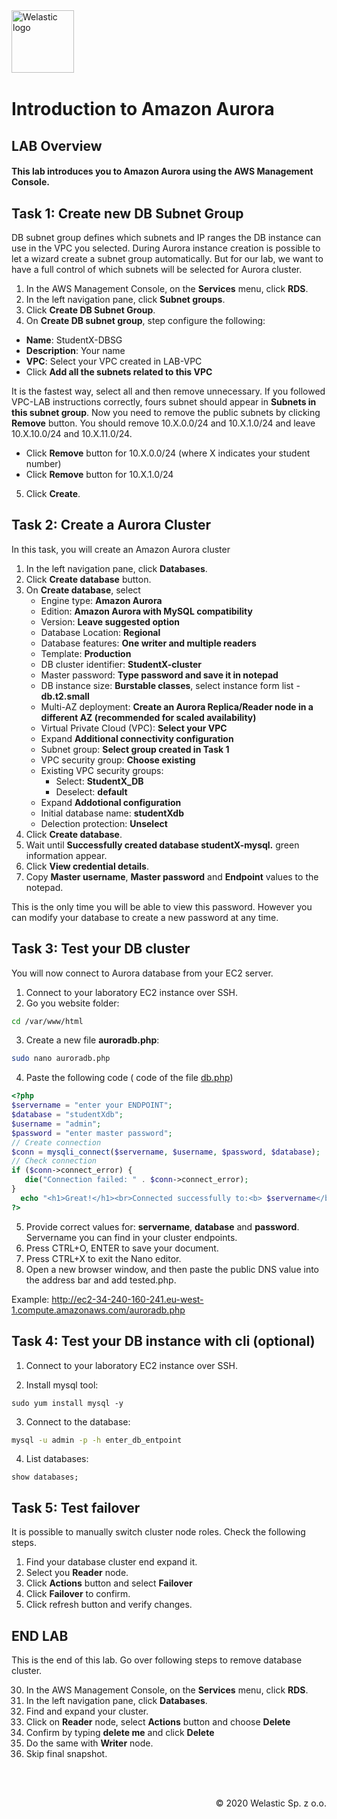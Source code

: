 <img src="https://welastic.pl/wp-content/uploads/2020/05/cropped-welastic_logo-300x259.png" alt="Welastic logo" width="100" align="left">
<br><br>
<br><br>
<br><br>

# Introduction to Amazon Aurora

## LAB Overview

#### This lab introduces you to Amazon Aurora using the AWS Management Console.

## Task 1: Create new DB Subnet Group
DB subnet group defines which subnets and IP ranges the DB instance can use in the VPC you selected. During Aurora instance creation is possible to let a wizard create a subnet group automatically. But for our lab, we want to have a full control of which subnets will be selected for Aurora cluster.

1. In the AWS Management Console, on the **Services** menu, click **RDS**.
2. In the left navigation pane, click **Subnet groups**.
3. Click **Create DB Subnet Group**.
4. On **Create DB subnet group**, step configure the following:

* **Name**: StudentX-DBSG
* **Description**: Your name
* **VPC**: Select your VPC created in LAB-VPC
* Click **Add all the subnets related to this VPC**

It is the fastest way, select all and then remove unnecessary. If you followed VPC-LAB instructions correctly,
fours subnet should appear in **Subnets in this subnet group**. Now you need to remove the public subnets
by clicking **Remove** button. You should remove 10.X.0.0/24 and 10.X.1.0/24 and leave 10.X.10.0/24 and
10.X.11.0/24.

* Click **Remove** button for 10.X.0.0/24 (where X indicates your student number)
* Click **Remove** button for 10.X.1.0/24

5. Click **Create**.

## Task 2: Create a Aurora Cluster

In this task, you will create an Amazon Aurora cluster

1. In the left navigation pane, click **Databases**.
2. Click **Create database** button.
3. On **Create database**, select
   * Engine type: **Amazon Aurora**
   * Edition: **Amazon Aurora with MySQL compatibility**
   * Version: **Leave suggested option**
   * Database Location: **Regional**
   * Database features: **One writer and multiple readers**
   * Template: **Production**
   * DB cluster identifier: **StudentX-cluster**
   * Master password: **Type password and save it in notepad**
   * DB instance size: **Burstable classes**, select instance form list - **db.t2.small**
   * Multi-AZ deployment: **Create an Aurora Replica/Reader node in a different AZ (recommended for scaled availability)**
   * Virtual Private Cloud (VPC): **Select your VPC**
   * Expand **Additional connectivity configuration**
   * Subnet group: **Select group created in Task 1**
   * VPC security group: **Choose existing**
   * Existing VPC security groups: 
     * Select: **StudentX_DB**
     * Deselect: **default**
   * Expand **Addotional configuration**
   * Initial database name: **studentXdb**
   * Delection protection: **Unselect**
4. Click **Create database**.
5.  Wait until **Successfully created database studentX-mysql.** green information appear.
6.  Click **View credential details**.
7.  Copy **Master username**, **Master password** and **Endpoint** values to the notepad.

This is the only time you will be able to view this password. However you can modify your database to create a new password at any time.

## Task 3: Test your DB cluster

You will now connect to Aurora database from your EC2 server. 

1. Connect to your  laboratory EC2 instance over SSH.
2. Go you website folder: 

```bash
cd /var/www/html
```

3. Create a new file **auroradb.php**:

```bash
sudo nano auroradb.php
```



4. Paste the following code ( code of the file [db.php](db.php))

```php
<?php
$servername = "enter your ENDPOINT";
$database = "studentXdb";
$username = "admin";
$password = "enter master password";
// Create connection
$conn = mysqli_connect($servername, $username, $password, $database);
// Check connection
if ($conn->connect_error) {
   die("Connection failed: " . $conn->connect_error);
}
  echo "<h1>Great!</h1><br>Connected successfully to:<b> $servername</b>";
?>
```

5.  Provide correct values for: **servername**, **database** and **password**. Servername you can find in your cluster endpoints. 
6.  Press CTRL+O, ENTER to save your document. 
7.  Press CTRL+X to exit the Nano editor.
8.  Open a new browser window, and then paste the public DNS value into the address bar and add tested.php.

Example: http://ec2-34-240-160-241.eu-west-1.compute.amazonaws.com/auroradb.php

## Task 4: Test your DB instance with cli (optional)

1. Connect to your  laboratory EC2 instance over SSH.

2. Install mysql tool:

 ```shell
 sudo yum install mysql -y
 ```

3. Connect to the database:

```bash
mysql -u admin -p -h enter_db_entpoint
```

4. List databases:

```my
show databases;
```

## Task 5: Test failover

It is possible to manually switch cluster node roles. Check the following steps. 

1.  Find your database cluster end expand it.
2.  Select you **Reader** node.
3.  Click **Actions** button and select **Failover**
4.  Click **Failover** to confirm.
5.  Click refresh button and verify changes. 

## END LAB

This is the end of this lab. Go over following steps to remove database cluster.

30. In the AWS Management Console, on the **Services** menu, click **RDS**.
34. In the left navigation pane, click **Databases**.
35. Find and expand your cluster.
36. Click on **Reader** node, select **Actions** button and choose **Delete**
37. Confirm by typing **delete me** and click **Delete**
38. Do the same with **Writer** node.
39. Skip final snapshot.

<br><br>

<p align="right">&copy; 2020 Welastic Sp. z o.o.<p>